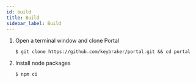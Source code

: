 ```yaml
---
id: build
title: Build
sidebar_label: Build
---
```


1.  Open a terminal window and clone Portal

        $ git clone https://github.com/keybraker/portal.git && cd portal

2.  Install node packages

        $ npm ci
